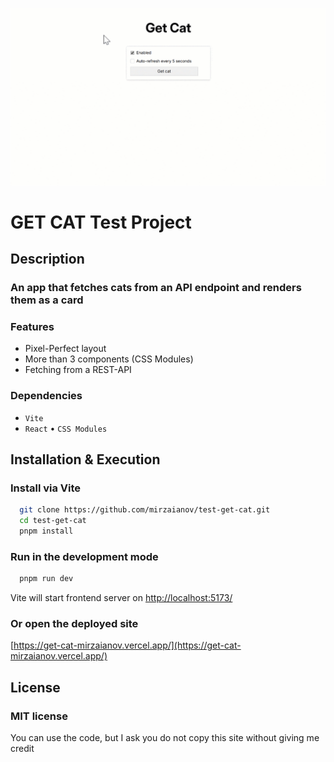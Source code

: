 ![MasterHead](./head.gif)

# GET CAT Test Project

## Description

### An app that fetches cats from an API endpoint and renders them as a card

### Features

- Pixel-Perfect layout
- More than 3 components (CSS Modules)
- Fetching from a REST-API

### Dependencies

- `Vite`
- `React` • `CSS Modules`

## Installation & Execution

### Install via Vite

```bash
  git clone https://github.com/mirzaianov/test-get-cat.git
  cd test-get-cat
  pnpm install
```

### Run in the development mode

```bash
  pnpm run dev
```

Vite will start frontend server on [http://localhost:5173/](http://localhost:5173/)

### Or open the deployed site

[https://get-cat-mirzaianov.vercel.app/](https://get-cat-mirzaianov.vercel.app/)

## License

### MIT license

You can use the code, but I ask you do not copy this site without giving me credit
